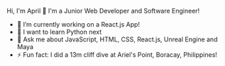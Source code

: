Hi, I'm April 👋 I'm a Junior Web Developer and Software Engineer!
- 🔭 I’m currently working on a React.js App!
- 🌱 I want to learn Python next
- 💬 Ask me about JavaScript, HTML, CSS, React.js, Unreal Engine and Maya
- ⚡ Fun fact: I did a 13m cliff dive at Ariel's Point, Boracay, Philippines!
